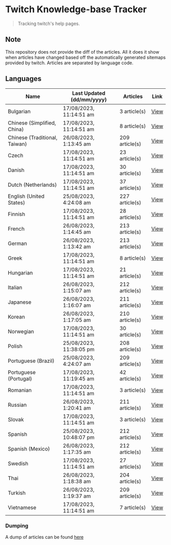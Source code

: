 # Twitch Knowledge-base Tracker
> Tracking twitch's help pages. 

## Note
This repository does not provide the diff of the articles. All it does it show when articles have changed based
off the automatically generated sitemaps provided by twitch. Articles are separated by language code.

## Languages

| Name                          | Last Updated (dd/mm/yyyy) | Articles       | Link                   |
|-------------------------------|---------------------------|----------------|------------------------|
| Bulgarian                     | 17/08/2023, 11:14:51 am   | 3 article(s)   | [View](docs/bg.md)     |
| Chinese (Simplified, China)   | 17/08/2023, 11:14:51 am   | 8 article(s)   | [View](docs/zh_CN.md)  |
| Chinese (Traditional, Taiwan) | 26/08/2023, 1:13:45 am    | 209 article(s) | [View](docs/zh_TW.md)  |
| Czech                         | 17/08/2023, 11:14:51 am   | 23 article(s)  | [View](docs/cs.md)     |
| Danish                        | 17/08/2023, 11:14:51 am   | 30 article(s)  | [View](docs/da.md)     |
| Dutch (Netherlands)           | 17/08/2023, 11:14:51 am   | 37 article(s)  | [View](docs/nl_NL.md)  |
| English (United States)       | 25/08/2023, 4:24:08 am    | 227 article(s) | [View](docs/en_US.md)  |
| Finnish                       | 17/08/2023, 11:14:51 am   | 28 article(s)  | [View](docs/fi.md)     |
| French                        | 26/08/2023, 1:14:45 am    | 213 article(s) | [View](docs/fr.md)     |
| German                        | 26/08/2023, 1:13:42 am    | 213 article(s) | [View](docs/de.md)     |
| Greek                         | 17/08/2023, 11:14:51 am   | 8 article(s)   | [View](docs/el.md)     |
| Hungarian                     | 17/08/2023, 11:14:51 am   | 21 article(s)  | [View](docs/hu.md)     |
| Italian                       | 26/08/2023, 1:15:07 am    | 212 article(s) | [View](docs/it.md)     |
| Japanese                      | 26/08/2023, 1:16:07 am    | 211 article(s) | [View](docs/ja.md)     |
| Korean                        | 26/08/2023, 1:17:05 am    | 210 article(s) | [View](docs/ko.md)     |
| Norwegian                     | 17/08/2023, 11:14:51 am   | 30 article(s)  | [View](docs/no.md)     |
| Polish                        | 25/08/2023, 11:38:05 pm   | 208 article(s) | [View](docs/pl.md)     |
| Portuguese (Brazil)           | 25/08/2023, 4:24:07 am    | 209 article(s) | [View](docs/pt_BR.md)  |
| Portuguese (Portugal)         | 17/08/2023, 11:19:45 am   | 42 article(s)  | [View](docs/pt_PT.md)  |
| Romanian                      | 17/08/2023, 11:14:51 am   | 3 article(s)   | [View](docs/ro.md)     |
| Russian                       | 26/08/2023, 1:20:41 am    | 211 article(s) | [View](docs/ru.md)     |
| Slovak                        | 17/08/2023, 11:14:51 am   | 3 article(s)   | [View](docs/sk.md)     |
| Spanish                       | 25/08/2023, 10:48:07 pm   | 212 article(s) | [View](docs/es.md)     |
| Spanish (Mexico)              | 26/08/2023, 1:17:35 am    | 212 article(s) | [View](docs/es_MX.md)  |
| Swedish                       | 17/08/2023, 11:14:51 am   | 27 article(s)  | [View](docs/sv.md)     |
| Thai                          | 26/08/2023, 1:18:38 am    | 204 article(s) | [View](docs/th.md)     |
| Turkish                       | 26/08/2023, 1:19:37 am    | 209 article(s) | [View](docs/tr.md)     |
| Vietnamese                    | 17/08/2023, 11:14:51 am   | 7 article(s)   | [View](docs/vi.md)     |

### Dumping
A dump of articles can be found [here](docs/RAW.md)